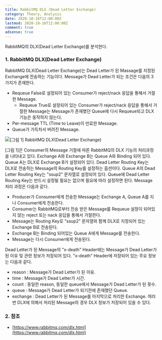 ```yaml
---
title: RabbitMQ DLX (Dead Letter Exchange)
category: Theory, Analysis
date: 2020-10-16T12:00:00Z
lastmod: 2020-10-16T12:00:00Z
comment: true
adsense: true
---
```


RabbitMQ의 DLX(Dead Letter Exchange)를 분석한다.

### 1. RabbitMQ DLX(Dead Letter Exchange)

RabbitMQ DLX(Dead Letter Exchange)는 Dead Letter가 된 Massage를 지정된 Exchange에 전송하는 기능이다. Message가 Dead Letter가 되는 조건은 다음의 3가지가 존재한다.

* Requeue False로 설정되어 있는 Consumer가 reject/nack 응답을 통해서 거절한 Message. 
  * Requeue True로 설정되어 있는 Consumer가 reject/nack 응답을 통해서 거절한 Message는 Message가 존재했던 Queue에 다시 Requeue되고 DLX 기능은 동작하지 않는다.
* Per-message TTL (Time to Leave)이 만료한 Message.
* Queue가 가득차서 버려진 Message.

![[그림 1] RabbitMQ DLX(Dead Letter Exchange)]({{site.baseurl}}/images/theory_analysis/RabbitMQ_DLX/RabbitMQ_DLX.PNG)

[그림 1]은 Consumer의 Message 거절에 따른 RabbitMQ의 DLX 기능의 처리과정을 나타내고 있다. Exchange A와 Exchange B는 Queue A와 Binding 되어 있다. Queue A는 DLX로 Exchange B가 설정되어 있다. Dead Letter Routing Key는 DLX로 전송하는 Message의 Routing Key를 설정하는 옵션이다. Queue A의 Dead Letter Routing Key는 "ssup2" 문자열로 설정되어 있다. Queue에 Dead Letter Routing Key는 반드시 설정될 필요는 없으며 필요에 따라 설정하면 된다. Message 처리 과정은 다음과 같다.

* Producer가 Consumer에게 전송한 Message는 Exchange A, Queue A를 지나 Consumer에게 전송한다. 
* Consumer는 RabbitMQ로부터 전송 받은 Message를 Requeue 설정이 되어있지 않는 reject 또는 nack 응답을 통해서 거절한다. 
* Message는 Routing Key로 "ssup2" 문자열와 함께 DLX로 지정되어 있는 Exchange B로 전송된다.
* Exchange B는 Binding 되어있는 Queue A에게 Message를 전송한다.
* Message는 다시 Consumer에게 전송된다.

Dead Letter가 된 Message의 "x-death" Header에는 Message가 Dead Letter가 된 이유 및 관련 정보가 저장되어 있다. "x-death" Header에 저장되어 있는 주요 정보는 다음과 같다.

* reason : Message가 Dead Letter가 된 이유.
* time : Message가 Dead Letter가 시간.
* count : 동일한 reason, 동일한 queue에서 Message가 Dead Letter가 된 횟수. 
* queue : Message가 Dead Letter가 되기전에 존재했던 Queue.
* exchange : Dead Letter가 된 Message를 마지막으로 처리한 Exchange. 여러번 DLX에 의해서 처리된 Message의 경우 DLX 정보가 저장되어 있을 수 있다.

### 2. 참조

* [https://www.rabbitmq.com/dlx.html](https://www.rabbitmq.com/dlx.html)
